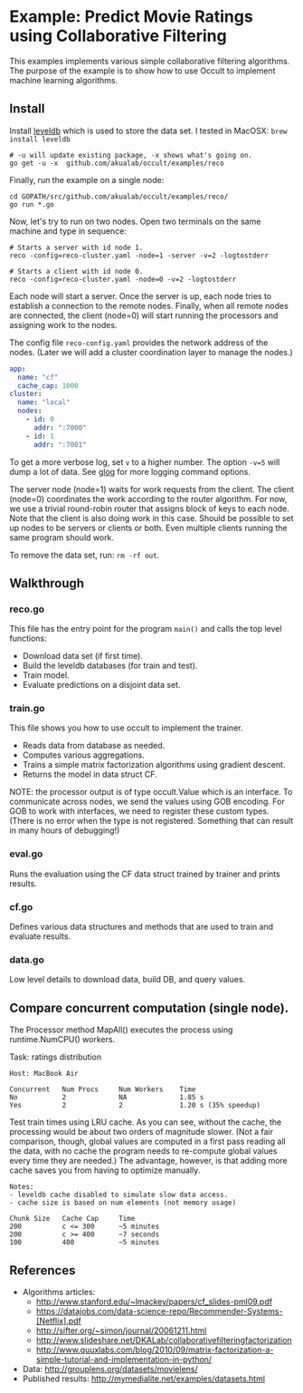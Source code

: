 # Example: Predict Movie Ratings using Collaborative Filtering

This examples implements various simple collaborative filtering algorithms. The purpose of the example is to show how to use Occult to implement machine learning algorithms.

## Install

Install [leveldb](https://code.google.com/p/leveldb/) which is used to store the data set. I tested in MacOSX: `brew install leveldb`

```
# -u will update existing package, -x shows what's going on.
go get -u -x  github.com/akualab/occult/examples/reco
```

Finally, run the example on a single node:

```
cd GOPATH/src/github.com/akualab/occult/examples/reco/
go run *.go
```

Now, let's try to run on two nodes. Open two terminals on the same machine and type in sequence:

```
# Starts a server with id node 1.
reco -config=reco-cluster.yaml -node=1 -server -v=2 -logtostderr

# Starts a client with id node 0.
reco -config=reco-cluster.yaml -node=0 -v=2 -logtostderr
```

Each node will start a server. Once the server is up, each node tries to establish a connection to the remote nodes. Finally, when all remote nodes are connected, the client (node=0) will start running the processors and assigning work to the nodes.

The config file `reco-config.yaml` provides the network address of the nodes. (Later we will add a cluster coordination layer to manage the nodes.)

```yaml
app:
  name: "cf"
  cache_cap: 1000
cluster:
  name: "local"
  nodes:
    - id: 0
      addr: ":7000"
    - id: 1
      addr: ":7001"
```

To get a more verbose log, set `v` to a higher number. The option `-v=5` will dump a lot of data. See [glog](http://godoc.org/github.com/golang/glog) for more logging command options.

The server node (node=1) waits for work requests from the client. The client (node=0) coordinates the work according to the router algorithm. For now, we use a trivial round-robin router that assigns block of keys to each node. Note that the client is also doing work in this case. Should be possible to set up nodes to be servers or clients or both. Even multiple clients running the same program should work.

To remove the data set, run: `rm -rf out`.

## Walkthrough

### reco.go

This file has the entry point for the program `main()` and calls the top level functions:
* Download data set (if first time).
* Build the leveldb databases (for train and test).
* Train model.
* Evaluate predictions on a disjoint data set.

### train.go

This file shows you how to use occult to implement the trainer.
* Reads data from database as needed.
* Computes various aggregations.
* Trains a simple matrix factorization algorithms using gradient descent.
* Returns the model in data struct CF.

NOTE: the processor output is of type occult.Value which is an interface. To communicate across
nodes, we send the values using GOB encoding. For GOB to work with interfaces, we need to register
these custom types. (There is no error when the type is not registered. Something that can result
in many hours of debugging!)

### eval.go

Runs the evaluation using the CF data struct trained by trainer and prints results.

### cf.go

Defines various data structures and methods that are used to train and evaluate results.

### data.go

Low level details to download data, build DB, and query values.


## Compare concurrent computation (single node).

The Processor method MapAll() executes the process using runtime.NumCPU() workers.

Task: ratings distribution

```
Host: MacBook Air

Concurrent   Num Procs     Num Workers    Time
No           2             NA             1.85 s
Yes          2             2              1.20 s (35% speedup)
```

Test train times using LRU cache. As you can see, without the cache, the processing would be about two orders of magnitude slower. (Not a fair comparison, though, global values are computed in a first pass reading all the data, with no cache the program needs to re-compute global values every time they are needed.) The advantage, however, is that adding more cache saves you from having to optimize manually.

```
Notes:
- leveldb cache disabled to simulate slow data access.
- cache size is based on num elements (not memory usage)

Chunk Size   Cache Cap     Time
200          c <= 300      ~5 minutes
200          c >= 400      ~7 seconds
100          400           ~5 minutes
```

## References

* Algorithms articles:
   * http://www.stanford.edu/~lmackey/papers/cf_slides-pml09.pdf
   * https://datajobs.com/data-science-repo/Recommender-Systems-[Netflix].pdf
   * http://sifter.org/~simon/journal/20061211.html
   * http://www.slideshare.net/DKALab/collaborativefilteringfactorization
   * http://www.quuxlabs.com/blog/2010/09/matrix-factorization-a-simple-tutorial-and-implementation-in-python/
* Data: http://grouplens.org/datasets/movielens/
* Published results: http://mymedialite.net/examples/datasets.html

